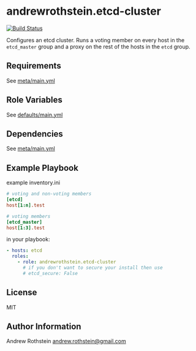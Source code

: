 andrewrothstein.etcd-cluster
===========================
[![Build Status](https://travis-ci.org/andrewrothstein/ansible-etcd-cluster.svg?branch=master)](https://travis-ci.org/andrewrothstein/ansible-etcd-cluster)

Configures an etcd cluster. Runs a voting member on every host in the ```etcd_master``` group
and a proxy on the rest of the hosts in the ```etcd``` group.

Requirements
------------

See [meta/main.yml](meta/main.yml)

Role Variables
--------------

See [defaults/main.yml](defaults/main.yml)

Dependencies
------------

See [meta/main.yml](meta/main.yml)

Example Playbook
----------------

example inventory.ini
```ini
# voting and non-voting members
[etcd]
host[1:n].test

# voting members
[etcd_master]
host[1:3].test
```

in your playbook:
```yml
- hosts: etcd
  roles:
    - role: andrewrothstein.etcd-cluster
      # if you don't want to secure your install then use
      # etcd_secure: False
```

License
-------

MIT

Author Information
------------------

Andrew Rothstein <andrew.rothstein@gmail.com>
